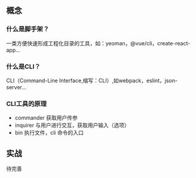 ## 概念

### **什么是脚手架？**

一类方便快速形成工程化目录的工具，如：yeoman，@vue/cli，create-react-app...

### **什么是CLI？**

CLI（Command-Line Interface,缩写：CLI）,如webpack，eslint，json-server...

### **CLI工具的原理**

- commander 获取用户传参
- inquirer 与用户进行交互，获取用户输入（选项）
- bin 执行文件，cli 命令的入口

## 实战

待完善